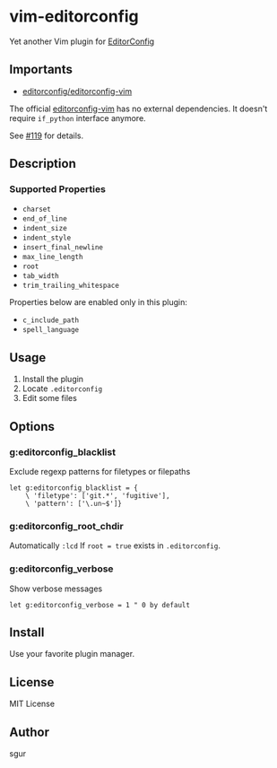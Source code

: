 # vim-editorconfig

Yet another Vim plugin for [EditorConfig](http://editorconfig.org)

## **Importants**

- [editorconfig/editorconfig-vim](https://github.com/editorconfig/editorconfig-vim)

The official [editorconfig-vim](https://github.com/editorconfig/editorconfig-vim)
has no external dependencies. It doesn't require `if_python` interface anymore.

See [#119](https://github.com/editorconfig/editorconfig-vim/pull/119) for details.

## Description

### Supported Properties

- `charset`
- `end_of_line`
- `indent_size`
- `indent_style`
- `insert_final_newline`
- `max_line_length`
- `root`
- `tab_width`
- `trim_trailing_whitespace`

Properties below are enabled only in this plugin:

- `c_include_path`
- `spell_language`

Usage
-----

 1. Install the plugin
 2. Locate `.editorconfig`
 3. Edit some files

Options
-------

### g:editorconfig\_blacklist

Exclude regexp patterns for filetypes or filepaths

```vim
let g:editorconfig_blacklist = {
    \ 'filetype': ['git.*', 'fugitive'],
    \ 'pattern': ['\.un~$']}
```

### g:editorconfig\_root\_chdir

Automatically `:lcd` If `root = true` exists in `.editorconfig`.

### g:editorconfig\_verbose

Show verbose messages

```vim
let g:editorconfig_verbose = 1 " 0 by default
```

Install
-------

Use your favorite plugin manager.

License
-------

MIT License

Author
------

sgur

